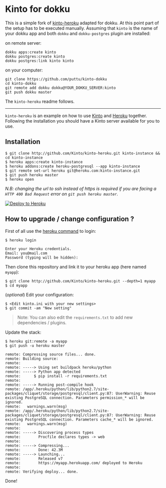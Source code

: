 # Kinto for dokku

This is a simple fork of [kinto-heroku](https://github.com/kinto/kinto-heroku) adapted for dokku. At this point part of the setup has to be executed manually. Assuming that `kinto` is the name of your dokku app and both `dokku` and `dokku-postgres` plugin are installed:

on remote server:
```
dokku apps:create kinto
dokku postgres:create kinto
dokku postgres:link kinto kinto
```

on your computer:
```
git clone https://github.com/puttu/kinto-dokku
cd kinto-dokku
git remote add dokku dokku@YOUR_DOKKU_SERVER:kinto
git push dokku master
```

The `kinto-heroku` readme follows.

----------------------------------
`kinto-heroku` is an example on how to use [Kinto](http://kinto-storage.org) and [Heroku](https://heroku.com) together.
Following the installation you should have a Kinto server available for you to use.

## Installation

```
$ git clone http://github.com/Kinto/kinto-heroku.git kinto-instance && cd kinto-instance
$ heroku apps:create kinto-instance
$ heroku addons:create heroku-postgresql --app kinto-instance
$ git remote set-url heroku git@heroku.com:kinto-instance.git
$ git push heroku master
$ heroku open
```

_N.B: changing the url to ssh instead of https is required if you are facing a `HTTP 400 Bad Request` error on `git push heroku master`._ 

[![Deploy to Heroku](https://www.herokucdn.com/deploy/button.png)](https://heroku.com/deploy)

## How to upgrade / change configuration ?

First of all use the [heroku command](https://toolbelt.heroku.com/) to login:

```
$ heroku login

Enter your Heroku credentials.
Email: you@mail.com
Password (typing will be hidden):
```

Then clone this repository and link it to your heroku app (here named `myapp`):

```
$ git clone http://github.com/Kinto/kinto-heroku.git --depth=1 myapp
$ cd myapp
```

(*optional*) Edit your configuration:

```
$ <Edit kinto.ini with your new settings>
$ git commit -am "New setting"
```

> Note: You can also edit the `requirements.txt` to add new dependencies / plugins.

Update the stack:

```
$ heroku git:remote -a myapp
$ git push -u heroku master

remote: Compressing source files... done.
remote: Building source:
remote: 
remote: -----> Using set buildpack heroku/python
remote: -----> Python app detected
remote:      $ pip install -r requirements.txt
remote: 
remote: -----> Running post-compile hook
remote: /app/.heroku/python/lib/python2.7/site-packages/cliquet/storage/postgresql/client.py:87: UserWarning: Reuse existing PostgreSQL connection. Parameters permission_* will be ignored.
remote:   warnings.warn(msg)
remote: /app/.heroku/python/lib/python2.7/site-packages/cliquet/storage/postgresql/client.py:87: UserWarning: Reuse existing PostgreSQL connection. Parameters cache_* will be ignored.
remote:   warnings.warn(msg)
remote: 
remote: -----> Discovering process types
remote:        Procfile declares types -> web
remote: 
remote: -----> Compressing...
remote:        Done: 42.3M
remote: -----> Launching...
remote:        Released v7
remote:        https://myapp.herokuapp.com/ deployed to Heroku
remote: 
remote: Verifying deploy... done.
```

Done!
